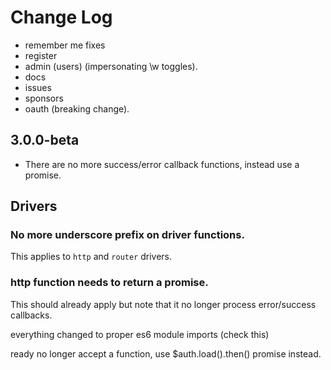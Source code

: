 # Change Log


- remember me fixes
- register
- admin (users) (impersonating \w toggles).
- docs
- issues
- sponsors
- oauth (breaking change).



## 3.0.0-beta

* There are no more success/error callback functions, instead use a promise.






## Drivers

### No more underscore prefix on driver functions.

This applies to `http` and `router` drivers.

### http function needs to return a promise.

This should already apply but note that it no longer process error/success callbacks.







everything changed to proper es6 module imports (check this)



ready no longer accept a function, use $auth.load().then() promise instead.






